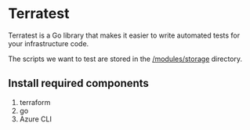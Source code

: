 # Terratest

Terratest is a Go library that makes it easier to write automated tests for your infrastructure code. 

 The scripts we want to test are stored in the [/modules/storage](/modules/storage) directory.  

## Install required components

1. terraform
2. go
3. Azure CLI
 




